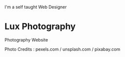 I'm a self taught Web Designer

# Lux Photography
 Photography Website


Photo Credits : pexels.com / unsplash.com / pixabay.com
